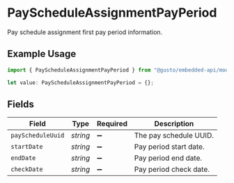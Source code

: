 # PayScheduleAssignmentPayPeriod

Pay schedule assignment first pay period information.

## Example Usage

```typescript
import { PayScheduleAssignmentPayPeriod } from "@gusto/embedded-api/models/components";

let value: PayScheduleAssignmentPayPeriod = {};
```

## Fields

| Field                  | Type                   | Required               | Description            |
| ---------------------- | ---------------------- | ---------------------- | ---------------------- |
| `payScheduleUuid`      | *string*               | :heavy_minus_sign:     | The pay schedule UUID. |
| `startDate`            | *string*               | :heavy_minus_sign:     | Pay period start date. |
| `endDate`              | *string*               | :heavy_minus_sign:     | Pay period end date.   |
| `checkDate`            | *string*               | :heavy_minus_sign:     | Pay period check date. |
